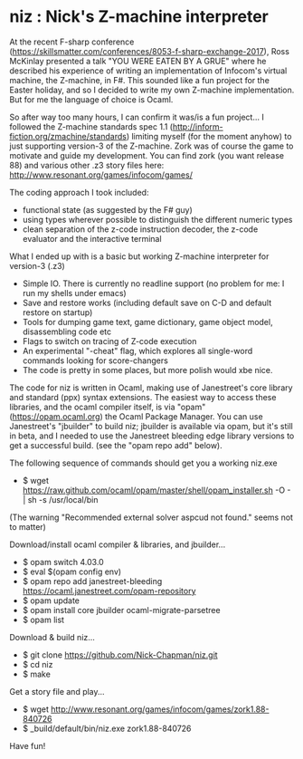 
# niz : Nick's Z-machine interpreter


At the recent F-sharp conference (https://skillsmatter.com/conferences/8053-f-sharp-exchange-2017), Ross McKinlay presented a talk "YOU WERE EATEN BY A GRUE" where he described his experience of writing an implementation of Infocom's virtual machine, the Z-machine, in F#. This sounded like a fun project for the Easter holiday, and so I decided to write my own Z-machine implementation. But for me the language of choice is Ocaml.


So after way too many hours, I can confirm it was/is a fun project... I followed the Z-machine standards spec 1.1 (http://inform-fiction.org/zmachine/standards) limiting myself (for the moment anyhow) to just supporting version-3 of the Z-machine. Zork was of course the game to motivate and guide my development. You can find zork (you want release 88) and various other .z3 story files here: http://www.resonant.org/games/infocom/games/


The coding approach I took included:
- functional state (as suggested by the F# guy)
- using types wherever possible to distinguish the different numeric types
- clean separation of the z-code instruction decoder, the z-code evaluator and the interactive terminal

What I ended up with is a basic but working Z-machine interpreter for version-3 (.z3)

- Simple IO. There is currently no readline support (no problem for me: I run my shells under emacs)
- Save and restore works (including default save on C-D and default restore on startup)
- Tools for dumping game text, game dictionary, game object model, disassembling code etc
- Flags to switch on tracing of Z-code execution
- An experimental "-cheat" flag, which explores all single-word commands looking for score-changers
- The code is pretty in some places, but more polish would xbe nice.


The code for niz is written in Ocaml, making use of Janestreet's core library and standard (ppx) syntax extensions. The easiest way to access these libraries, and the ocaml compiler itself, is via "opam" (https://opam.ocaml.org) the Ocaml Package Manager. You can use Janestreet's "jbuilder" to build niz; jbuilder is available via opam, but it's still in beta, and I needed to use the Janestreet bleeding edge library versions to get a successful build. (see the "opam repo add" below).


The following sequence of commands should get you a working niz.exe

- $ wget https://raw.github.com/ocaml/opam/master/shell/opam_installer.sh -O - | sh -s /usr/local/bin

(The warning "Recommended external solver aspcud not found." seems not to matter)


Download/install ocaml compiler & libraries, and jbuilder...

- $ opam switch 4.03.0
- $ eval $(opam config env)
- $ opam repo add janestreet-bleeding https://ocaml.janestreet.com/opam-repository
- $ opam update
- $ opam install core jbuilder ocaml-migrate-parsetree
- $ opam list 


Download & build niz...

- $ git clone https://github.com/Nick-Chapman/niz.git
- $ cd niz
- $ make


Get a story file and play...

- $ wget http://www.resonant.org/games/infocom/games/zork1.88-840726
- $ _build/default/bin/niz.exe zork1.88-840726 


Have fun!
